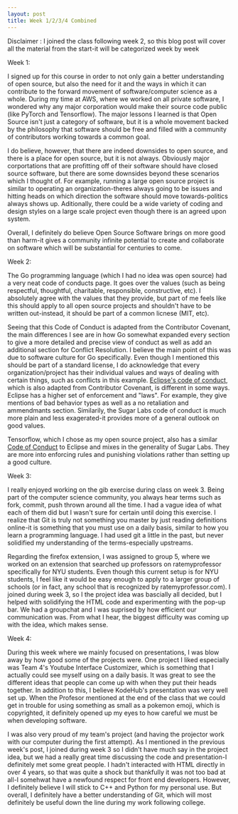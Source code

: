 ```yaml
---
layout: post
title: Week 1/2/3/4 Combined
---
```



Disclaimer : I joined the class following week 2, so this blog post will cover all the material from the start-it will be categorized week by week

Week 1:

I signed up for this course in order to not only gain a better understanding of open source, but also the need for it and the ways in which it can contribute to the forward movement of software/computer science as a whole. During my time at AWS, where we worked on all private software, I wondered why any major corporation would make their source code public (like PyTorch and Tensorflow). The major lessons I learned is that Open Source isn't just a category of software, but it is a whole movement backed by the philosophy that software should be free and filled with a community of contributors working towards a common goal.

I do believe, however, that there are indeed downsides to open source, and there is a place for open source, but it is not always. Obviously major corportations that are profitting off of their software should have closed source software, but there are some downsides beyond these scenarios which I thought of. For example, running a large open source project is similar to operating an organization-theres always going to be issues and hitting heads on which direction the software should move towards-politics always shows up. Aditionally, there could be a wide variety of coding and design styles on a large scale project even though there is an agreed upon system.

Overall, I definitely do believe Open Source Software brings on more good than harm-it gives a community infinite potential to create and collaborate on software which will be substantial for centuries to come.

Week 2:

The Go programming language (which I had no idea was open source) had a very neat code of conducts page. It goes over the values (such as being respectful, thoughtful, charitable, responsible, constructive, etc). I absolutely agree with the values that they provide, but part of me feels like this should apply to all open source projects and shouldn't have to be written out-instead, it should be part of a common licnese (MIT, etc). 

Seeing that this Code of Conduct is adapted from the Contributor Covenant, the main differences I see are in how Go somewhat expanded every section to give a more detailed and precise view of conduct as well as add an additional section for Conflict Resolution. I believe the main point of this was due to software culture for Go specifically. Even though I mentioned this should be part of a standard license, I do acknowledge that every organization/project has their individual values and ways of dealing with certain things, such as conflicts in this example. [Eclipse's code of conduct](https://www.eclipse.org/org/documents/Community_Code_of_Conduct.php), which is also adapted from Contributor Covenant, is different in some ways. Eclipse has a higher set of enforcement and "laws". For example, they give mentions of bad behavior types as well as a no retaliation and ammendmants section. Similarily, the Sugar Labs code of conduct is much more plain and less exagerated-it provides more of a general outlook on good values.

Tensorflow, which I chose as my open source project, also has a similar [Code of Conduct](https://chromium.googlesource.com/external/github.com/tensorflow/tensorflow/+/HEAD/CODE_OF_CONDUCT.md) to Eclipse and mixes in the generality of Sugar Labs. They are more into enforcing rules and punishing violations rather than setting up a good culture.

Week 3:


I really enjoyed working on the gib exercise during class on week 3. Being part of the computer science community, you always hear terms such as fork, commit, push thrown around all the time. I had a vague idea of what each of them did but I wasn't sure for certain until doing this exercise. I realize that Git is truly not something you master by just reading definitions online-it is something that you must use on a daily basis, similar to how you learn a programming language. I had used git a little in the past, but never solidified my understanding of the terms-especially upstreams.

Regarding the firefox extension, I was assigned to group 5, where we worked on an extension that searched up professors on ratemyprofessor specifically for NYU students. Even though this current setup is for NYU students, I feel like it would be easy enough to apply to a larger group of schools (or in fact, any school that is recognized by ratemyprofessor.com). I joined during week 3, so I the project idea was bascially all decided, but I helped with solidifying the HTML code and experimenting with the pop-up bar. We had a groupchat and I was suprised by how efficient our communication was. From what I hear, the biggest difficulty was coming up with the idea, which makes sense.

Week 4:

During this week where we mainly focused on presentations, I was blow away by how good some of the projects were. One project I liked especially was Team 4's Youtube Interface Customizer, which is something that I actually could see myself using on a daily basis. It was great to see the different ideas that people can come up with when they put their heads together. In addition to this, I believe KodeHub's presentation was very well set up. When the Profesor mentioned at the end of the class that we could get in trouble for using something as small as a pokemon emoji, which is copyrighted, it definitely opened up my eyes to how careful we must be when developing software.

I was also very proud of my team's project (and having the projector work with our computer during the first attempt). As I mentioned in the previous week's post, I joined during week 3 so I didn't have much say in the project idea, but we had a really great time discussing the code and presentation-I definitely met some great people. I hadn't interacted with HTML directly in over 4 years, so that was quite a shock but thankfully it was not too bad at all-I somehwat have a newfound respect for front end developers. However, I definitely believe I will stick to C++ and Python for my personal use. But overall, I definitely have a better understanding of Git, which will most definitely be useful down the line during my work following college.
